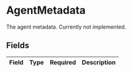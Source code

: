 # AgentMetadata

The agent metadata. Currently not implemented.


## Fields

| Field       | Type        | Required    | Description |
| ----------- | ----------- | ----------- | ----------- |